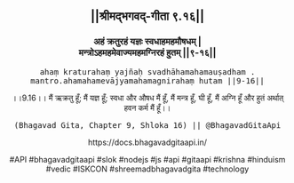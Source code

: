 <center><h2>||श्रीमद्‍भगवद्‍-गीता ९.१६||</h2>
<h3>अहं क्रतुरहं यज्ञः स्वधाहमहमौषधम् |<br/>मन्त्रोऽहमहमेवाज्यमहमग्निरहं हुतम् ||९-१६||</h3>
<pre>ahaṃ kraturahaṃ yajñaḥ svadhāhamahamauṣadham .<br/>mantro.ahamahamevājyamahamagnirahaṃ hutam ||9-16||</pre>
<p>।।9.16।। मैं ऋक्रतु हूँ; मैं यज्ञ हूँ; स्वधा और औषध मैं हूँ, मैं मन्त्र हूँ, घी हूँ, मैं अग्नि हूँ और हुतं अर्थात् हवन कर्म मैं हूँ।।</p>
<pre>(Bhagavad Gita, Chapter 9, Shloka 16) || @BhagavadGitaApi</pre><p>https://docs.bhagavadgitaapi.in/</p><p>#API #bhagavadgitaapi #slok #nodejs #js #api #gitaapi #krishna #hinduism #vedic #ISKCON #shreemadbhagavadgita #technology</p></center>